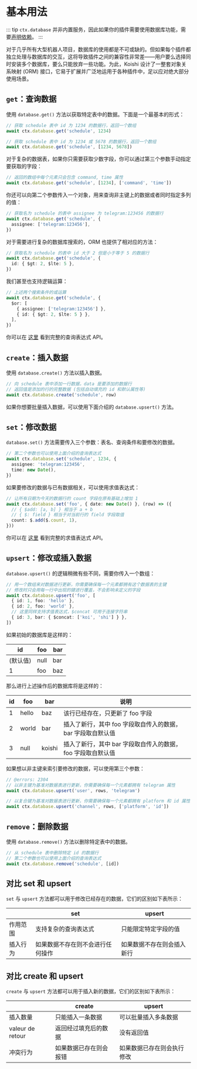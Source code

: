 # 基本用法

::: tip
`ctx.database` 并非内置服务，因此如果你的插件需要使用数据库功能，需要[声明依赖](../plugin/service.md#using-属性)。
:::

对于几乎所有大型机器人项目，数据库的使用都是不可或缺的。但如果每个插件都独立处理与数据库的交互，这将导致插件之间的兼容性非常差——用户要么选择同时安装多个数据库，要么只能放弃一些功能。为此，Koishi 设计了一整套对象关系映射 (ORM) 接口，它易于扩展并广泛地运用于各种插件中，足以应对绝大部分使用场景。

## `get`：查询数据

使用 `database.get()` 方法以获取特定表中的数据。下面是一个最基本的形式：

```ts
// 获取 schedule 表中 id 为 1234 的数据行，返回一个数组
await ctx.database.get('schedule', 1234)

// 获取 schedule 表中 id 为 1234 或 5678 的数据行，返回一个数组
await ctx.database.get('schedule', [1234, 5678])
```

对于复杂的数据表，如果你只需要获取少数字段，你可以通过第三个参数手动指定要获取的字段：

```ts
// 返回的数组中每个元素只会包含 command, time 属性
await ctx.database.get('schedule', [1234], ['command', 'time'])
```

你还可以向第二个参数传入一个对象，用来查询非主键上的数据或者同时指定多列的值：

```ts
// 获取名为 schedule 的表中 assignee 为 telegram:123456 的数据行
await ctx.database.get('schedule', {
  assignee: ['telegram:123456'],
})
```

对于需要进行复杂的数据库搜索的，ORM 也提供了相对应的方法：

```ts
// 获取名为 schedule 的表中 id 大于 2 但是小于等于 5 的数据行
await ctx.database.get('schedule', {
  id: { $gt: 2, $lte: 5 },
})
```

我们甚至也支持逻辑运算：

```ts
// 上述两个搜索条件的或运算
await ctx.database.get('schedule', {
  $or: [
    { assignee: ['telegram:123456'] },
    { id: { $gt: 2, $lte: 5 } },
  ],
})
```

你可以在 [这里](../../api/database/query.md) 看到完整的查询表达式 API。

## `create`：插入数据

使用 `database.create()` 方法以插入数据。

```ts
// 向 schedule 表中添加一行数据，data 是要添加的数据行
// 返回值是添加的行的完整数据 (包括自动填充的 id 和默认属性等)
await ctx.database.create('schedule', row)
```

如果你想要批量插入数据，可以使用下面介绍的 `database.upsert()` 方法。

## `set`：修改数据

`database.set()` 方法需要传入三个参数：表名、查询条件和要修改的数据。

```ts
// 第二个参数也可以使用上面介绍的查询表达式
await ctx.database.set('schedule', 1234, {
  assignee: 'telegram:123456',
  time: new Date(),
})
```

如果要修改的数据与已有数据相关，可以使用求值表达式：

```ts
// 让所有日期为今天的数据行的 count 字段在原有基础上增加 1
await ctx.database.set('foo', { date: new Date() }, (row) => ({
  // { $add: [a, b] } 相当于 a + b
  // { $: field } 相当于对当前行的 field 字段取值
  count: $.add($.count, 1),
}))
```

你可以在 [这里](../../api/database/evaluation.md) 看到完整的求值表达式 API。

## `upsert`：修改或插入数据

`database.upsert()` 的逻辑稍微有些不同，需要你传入一个数组：

```ts
// 用一个数组来对数据进行更新，你需要确保每一个元素都拥有这个数据表的主键
// 修改时只会用每一行中出现的键进行覆盖，不会影响未定义的字段
await ctx.database.upsert('foo', [
  { id: 1, foo: 'hello' },
  { id: 2, foo: 'world' },
  // 这里同样支持求值表达式，$concat 可用于连接字符串
  { id: 3, bar: { $concat: ['koi', 'shi'] } },
])
```

如果初始的数据库是这样的：

| id    | foo  | bar |
| ----- | ---- | --- |
| (默认值) | null | bar |
| 1     | foo  | baz |

那么进行上述操作后的数据库将是这样的：

| id | foo   | bar    | 说明                                 |
| -- | ----- | ------ | ---------------------------------- |
| 1  | hello | baz    | 该行已经存在，只更新了 foo 字段                 |
| 2  | world | bar    | 插入了新行，其中 foo 字段取自传入的数据，bar 字段取自默认值 |
| 3  | null  | koishi | 插入了新行，其中 bar 字段取自传入的数据，foo 字段取自默认值 |

如果想以非主键来索引要修改的数据，可以使用第三个参数：

```ts
// @errors: 2304
// 以非主键为基准对数据表进行更新，你需要确保每一个元素都拥有 telegram 属性
await ctx.database.upsert('user', rows, 'telegram')

// 以复合键为基准对数据表进行更新，你需要确保每一个元素都拥有 platform 和 id 属性
await ctx.database.upsert('channel', rows, ['platform', 'id'])
```

## `remove`：删除数据

使用 `database.remove()` 方法以删除特定表中的数据。

```ts
// 从 schedule 表中删除特定 id 的数据行
// 第二个参数也可以使用上面介绍的查询表达式
await ctx.database.remove('schedule', [id])
```

## 对比 set 和 upsert

`set` 与 `upsert` 方法都可以用于修改已经存在的数据，它们的区别如下表所示：

|      | set              | upsert        |
| ---- | ---------------- | ------------- |
| 作用范围 | 支持复杂的查询表达式       | 只能限定特定字段的值    |
| 插入行为 | 如果数据不存在则不会进行任何操作 | 如果数据不存在则会插入新行 |

## 对比 create 和 upsert

`create` 与 `upsert` 方法都可以用于插入新的数据，它们的区别如下表所示：

|                  | create      | upsert        |
| ---------------- | ----------- | ------------- |
| 插入数量             | 只能插入一条数据    | 可以批量插入多条数据    |
| valeur de retour | 返回经过填充后的数据  | 没有返回值         |
| 冲突行为             | 如果数据已存在则会报错 | 如果数据已存在则会执行修改 |
